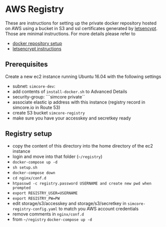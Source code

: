 # AWS Registry

These are instructions for setting up the private docker repository hosted on AWS using a bucket in S3 and ssl certificates generated by [letsencypt](https://letsencrypt.org). Those are minimal instructions. For more details please refer to

- [docker repository setup](https://www.digitalocean.com/community/tutorials/how-to-set-up-a-private-docker-registry-on-ubuntu-14-04)
- [letsencrypt instructions](https://www.cb-net.co.uk/linux/using-lets-encrypt-with-an-nginx-docker-container-plus-bye-bye-startssl/)

## Prerequisites

Create a new ec2 instance running Ubuntu 16.04 with the following settings

- subnet: ```simcore-dev```:
- add contents of ```install-docker.sh``` to Advanced Details
- security-group: ```simcore private``
- associate elastic ip address with this instance (registry record in simcore.io in Route 53)
- create S3 bucket ```simcore-registry```
- make sure you have your accesskey and secretkey ready

## Registry setup

- copy the content of this directory into the home directory of the ec2 instance
- login and move into that folder (```~/registry```)
- ```docker-compose up -d```
- ```sh setup.sh```
- ```docker-compose down```
- ```cd nginx/conf.d```
- ```htpasswd -c registry.password USERNAME and create new pwd when prompted```
- ```export REGISTRY_USER=USERNAME```
- ```export REGISTRY_PW=PW```
- edit storage/s3/accesskey and storage/s3/secretkey in ```simcore-registry-config.yaml``` to match you AWS account credentials
- remove comments in ```nginx/conf.d```
- from ```~/registry``` ```docker-compose up -d```